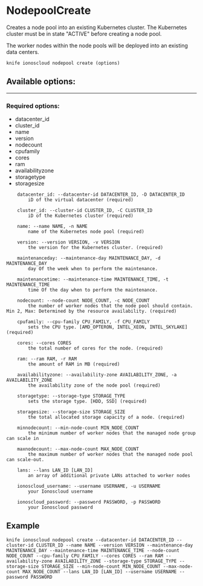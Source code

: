 # NodepoolCreate

Creates a node pool into an existing Kubernetes cluster. The Kubernetes cluster must be in state &quot;ACTIVE&quot; before creating a node pool.

The worker nodes within the node pools will be deployed into an existing data centers.

    knife ionoscloud nodepool create (options)


## Available options:
---

### Required options:
* datacenter_id
* cluster_id
* name
* version
* nodecount
* cpufamily
* cores
* ram
* availabilityzone
* storagetype
* storagesize

```
    datacenter_id: --datacenter-id DATACENTER_ID, -D DATACENTER_ID
        iD of the virtual datacenter (required)

    cluster_id: --cluster-id CLUSTER_ID, -C CLUSTER_ID
        iD of the Kubernetes cluster (required)

    name: --name NAME, -n NAME
        name of the Kubernetes node pool (required)

    version: --version VERSION, -v VERSION
        the version for the Kubernetes cluster. (required)

    maintenanceday: --maintenance-day MAINTENANCE_DAY, -d MAINTENANCE_DAY
        day Of the week when to perform the maintenance.

    maintenancetime: --maintenance-time MAINTENANCE_TIME, -t MAINTENANCE_TIME
        time Of the day when to perform the maintenance.

    nodecount: --node-count NODE_COUNT, -c NODE_COUNT
        the number of worker nodes that the node pool should contain. Min 2, Max: Determined by the resource availability. (required)

    cpufamily: --cpu-family CPU_FAMILY, -f CPU_FAMILY
        sets the CPU type. [AMD_OPTERON, INTEL_XEON, INTEL_SKYLAKE] (required)

    cores: --cores CORES
        the total number of cores for the node. (required)

    ram: --ram RAM, -r RAM
        the amount of RAM in MB (required)

    availabilityzone: --availability-zone AVAILABILITY_ZONE, -a AVAILABILITY_ZONE
        the availability zone of the node pool (required)

    storagetype: --storage-type STORAGE_TYPE
        sets the storage type. [HDD, SSD] (required)

    storagesize: --storage-size STORAGE_SIZE
        the total allocated storage capacity of a node. (required)

    minnodecount: --min-node-count MIN_NODE_COUNT
        the minimum number of worker nodes that the managed node group can scale in

    maxnodecount: --max-node-count MAX_NODE_COUNT
        the maximum number of worker nodes that the managed node pool can scale-out.

    lans: --lans LAN_ID [LAN_ID]
        an array of additional private LANs attached to worker nodes

    ionoscloud_username: --username USERNAME, -u USERNAME
        your Ionoscloud username

    ionoscloud_password: --password PASSWORD, -p PASSWORD
        your Ionoscloud password

```

## Example

    knife ionoscloud nodepool create --datacenter-id DATACENTER_ID --cluster-id CLUSTER_ID --name NAME --version VERSION --maintenance-day MAINTENANCE_DAY --maintenance-time MAINTENANCE_TIME --node-count NODE_COUNT --cpu-family CPU_FAMILY --cores CORES --ram RAM --availability-zone AVAILABILITY_ZONE --storage-type STORAGE_TYPE --storage-size STORAGE_SIZE --min-node-count MIN_NODE_COUNT --max-node-count MAX_NODE_COUNT --lans LAN_ID [LAN_ID] --username USERNAME --password PASSWORD
